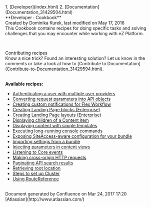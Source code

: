 <div id="page">
<div id="main" class="aui-page-panel">
<div id="main-header">
<div id="breadcrumb-section">
1.  [Developer](index.html)
2.  [Documentation](Documentation_31429504.html)

</div>
**Developer : Cookbook**

</div>
<div id="content" class="view">
<div class="page-metadata">
Created by Dominika Kurek, last modified on May 17, 2016

</div>
<div id="main-content" class="wiki-content group">
<div class="contentLayout2">
<div class="columnLayout two-right-sidebar"
data-layout="two-right-sidebar">
<div class="cell normal" data-type="normal">
<div class="innerCell">
This Cookbook contains recipes for doing specific tasks and solving
challenges that you may encounter while working with eZ Platform.

 

<div
class="confluence-information-macro confluence-information-macro-tip">
Contributing recipes

<div class="confluence-information-macro-body">
Know a nice trick? Found an interesting solution? Let us know in the
comments or take a look at how to [Contribute to
Documentation](Contribute-to-Documentation_31429594.html).

</div>
</div>
 

**Available recipes:**

-   [Authenticating a user with multiple user
    providers](Authenticating-a-user-with-multiple-user-providers_31429790.html)
-   [Converting request parameters into API
    objects](Converting-request-parameters-into-API-objects_31429807.html)
-   [Creating custom notifications for Flex
    Workflow](Creating-custom-notifications-for-Flex-Workflow_33555728.html)
-   [Creating Landing Page blocks (Enterprise)](31430614.html)
-   [Creating Landing Page layouts (Enterprise)](31430259.html)
-   [Displaying children of a Content
    item](Displaying-children-of-a-Content-item_32868706.html)
-   [Displaying content with simple
    templates](Displaying-content-with-simple-templates_34079211.html)
-   [Executing long-running console
    commands](Executing-long-running-console-commands_31429811.html)
-   [Exposing SiteAccess-aware configuration for your
    bundle](Exposing-SiteAccess-aware-configuration-for-your-bundle_31429794.html)
-   [Importing settings from a
    bundle](Importing-settings-from-a-bundle_31429803.html)
-   [Injecting parameters in content
    views](Injecting-parameters-in-content-views_31430331.html)
-   [Listening to Core events](Listening-to-Core-events_31429796.html)
-   [Making cross-origin HTTP
    requests](Making-cross-origin-HTTP-requests_31430329.html)
-   [Paginating API search
    results](Paginating-API-search-results_31429798.html)
-   [Retrieving root location](Retrieving-root-location_31429800.html)
-   [Steps to set up Cluster](Steps-to-set-up-Cluster_31432321.html)
-   [Using RouteReference](Using-RouteReference_31430391.html)

</div>
</div>
<div class="cell aside" data-type="aside">
<div class="innerCell">
 

</div>
</div>
</div>
</div>
</div>
</div>
</div>
<div id="footer" role="contentinfo">
<div class="section footer-body">
Document generated by Confluence on Mar 24, 2017 17:20

<div id="footer-logo">
[Atlassian](http://www.atlassian.com/)

</div>
</div>
</div>
</div>

